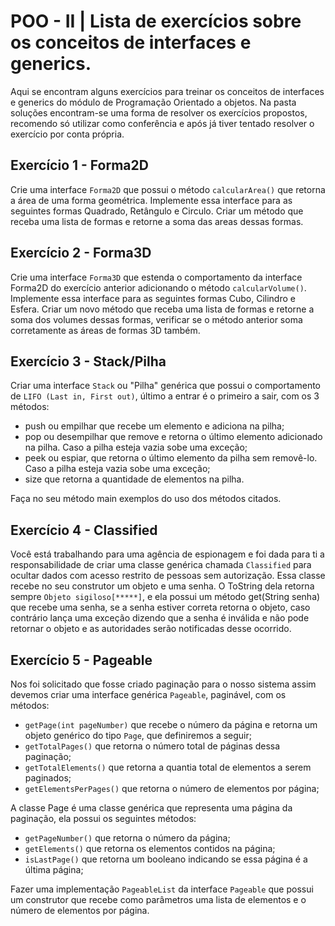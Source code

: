 # POO - II | Lista de exercícios sobre os conceitos de interfaces e generics.

Aqui se encontram alguns exercícios para treinar os conceitos de interfaces e generics do módulo de Programação Orientado a objetos. Na pasta soluções encontram-se uma forma de resolver os exercícios propostos, recomendo só utilizar como conferência e após já tiver tentado resolver o exercício por conta própria.

## Exercício 1 - Forma2D

Crie uma interface `Forma2D` que possui o método `calcularArea()` que retorna a área de uma forma geométrica. Implemente essa interface para as seguintes formas Quadrado, Retângulo e Circulo. Criar um método que receba uma lista de formas e retorne a soma das areas dessas formas.

## Exercício 2 - Forma3D

Crie uma interface `Forma3D` que estenda o comportamento da interface Forma2D do exercício anterior adicionando o método `calcularVolume()`. Implemente essa interface para as seguintes formas Cubo, Cilindro e Esfera. Criar um novo método que receba uma lista de formas e retorne a soma dos volumes dessas formas, verificar se o método anterior soma corretamente as áreas de formas 3D também.

## Exercício 3 - Stack/Pilha

Criar uma interface `Stack` ou "Pilha" genérica que possui o comportamento de `LIFO (Last in, First out)`, último a entrar é o primeiro a sair, com os 3 métodos:
* push ou empilhar que recebe um elemento e adiciona na pilha;
* pop ou desempilhar que remove e retorna o último elemento adicionado na pilha. Caso a pilha esteja vazia sobe uma exceção;
* peek ou espiar, que retorna o último elemento da pilha sem removê-lo. Caso a pilha esteja vazia sobe uma exceção;
* size que retorna a quantidade de elementos na pilha.

Faça no seu método main exemplos do uso dos métodos citados.

## Exercício 4 - Classified

Você está trabalhando para uma agência de espionagem e foi dada para ti a responsabilidade de criar uma classe genérica chamada `Classified` para ocultar dados com acesso restrito de pessoas sem autorização. Essa classe recebe no seu construtor um objeto e uma senha. O ToString dela retorna sempre `Objeto sigiloso[*****]`, e ela possui um método get(String senha) que recebe uma senha, se a senha estiver correta retorna o objeto, caso contrário lança uma exceção dizendo que a senha é inválida e não pode retornar o objeto e as autoridades serão notificadas desse ocorrido.

## Exercício 5 - Pageable

Nos foi solicitado que fosse criado paginação para o nosso sistema assim devemos criar uma interface genérica `Pageable`, paginável, com os métodos:
* `getPage(int pageNumber)` que recebe o número da página e retorna um objeto genérico do tipo `Page`, que definiremos a seguir;
* `getTotalPages()` que retorna o número total de páginas dessa paginação;
* `getTotalElements()` que retorna a quantia total de elementos a serem paginados;
* `getElementsPerPages()` que retorna o número de elementos por página;

A classe Page é uma classe genérica que representa uma página da paginação, ela possui os seguintes métodos:
* `getPageNumber()` que retorna o número da página;
* `getElements()` que retorna os elementos contidos na página;
* `isLastPage()` que retorna um booleano indicando se essa página é a última página;

Fazer uma implementação `PageableList` da interface `Pageable` que possui um construtor que recebe como parâmetros uma lista de elementos e o número de elementos por página.
